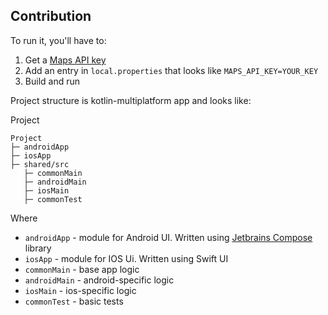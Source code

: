 ## Contribution

To run it, you'll have to:
1. Get a [Maps API key][api-key]
2. Add an entry in `local.properties` that looks like `MAPS_API_KEY=YOUR_KEY`
3. Build and run

Project structure is kotlin-multiplatform app and looks like:

Project
```
Project
├─ androidApp  
├─ iosApp
├─ shared/src
   ├─ commonMain
   ├─ androidMain
   ├─ iosMain
   ├─ commonTest
```

Where
* `androidApp` - module for Android UI. Written using [Jetbrains Compose][jb-compose] library
* `iosApp` - module for IOS Ui. Written using Swift UI
* `commonMain` - base app logic
* `androidMain` - android-specific logic
* `iosMain` - ios-specific logic
* `commonTest` - basic tests

[api-key]: https://developers.google.com/maps/documentation/android-sdk/get-api-key
[jb-compose]: https://www.jetbrains.com/lp/compose-mpp/